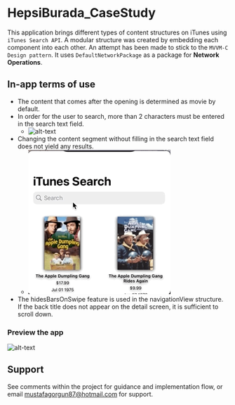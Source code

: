 
# HepsiBurada_CaseStudy

This application brings different types of content structures on iTunes using `iTunes Search API`. A modular structure was created by embedding each component into each other. An attempt has been made to stick to the `MVVM-C Design pattern`. It uses `DefaultNetworkPackage` as a package for **Network Operations**.

## In-app terms of use
- The content that comes after the opening is determined as movie by default.
- In order for the user to search, more than 2 characters must be entered in the search text field.
    - ![alt-text](searchCount.gif) 
- Changing the content segment without filling in the search text field does not yield any results.
    - ![alt-text](searchNeeds.gif) 
- The hidesBarsOnSwipe feature is used in the navigationView structure. If the back title does not appear on the detail screen, it is sufficient to scroll down.

### Preview the app
![alt-text](review.gif) 

## Support
See comments within the project for guidance and implementation flow, or email mustafagorgun87@hotmail.com for support.